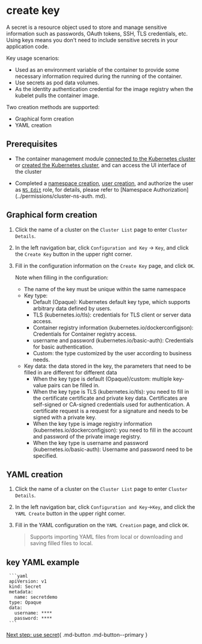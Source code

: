 # create key

A secret is a resource object used to store and manage sensitive information such as passwords, OAuth tokens, SSH, TLS credentials, etc. Using keys means you don't need to include sensitive secrets in your application code.

Key usage scenarios:

- Used as an environment variable of the container to provide some necessary information required during the running of the container.
- Use secrets as pod data volumes.
- As the identity authentication credential for the image registry when the kubelet pulls the container image.

Two creation methods are supported:

- Graphical form creation
- YAML creation

## Prerequisites

- The container management module [connected to the Kubernetes cluster](../clusters/integrate-cluster.md) or [created the Kubernetes cluster](../clusters/create-cluster.md), and can access the UI interface of the cluster

- Completed a [namespace creation](../namespaces/createtens.md), [user creation](../../../ghippo/user-guide/access-control/user.md), and authorize the user as [`NS Edit`](../permissions/permission-brief.md#ns-edit) role, for details, please refer to [Namespace Authorization](../permissions/cluster-ns-auth. md).

## Graphical form creation

1. Click the name of a cluster on the `Cluster List` page to enter `Cluster Details`.

     

2. In the left navigation bar, click `Configuration and Key` -> `Key`, and click the `Create Key` button in the upper right corner.

     

3. Fill in the configuration information on the `Create Key` page, and click `OK`.

     

     Note when filling in the configuration:

     - The name of the key must be unique within the same namespace
     - Key type:
         - Default (Opaque): Kubernetes default key type, which supports arbitrary data defined by users.
         - TLS (kubernetes.io/tls): credentials for TLS client or server data access.
         - Container registry information (kubernetes.io/dockerconfigjson): Credentials for Container registry access.
         - username and password (kubernetes.io/basic-auth): Credentials for basic authentication.
         - Custom: the type customized by the user according to business needs.
     - Key data: the data stored in the key, the parameters that need to be filled in are different for different data
         - When the key type is default (Opaque)/custom: multiple key-value pairs can be filled in.
         - When the key type is TLS (kubernetes.io/tls): you need to fill in the certificate certificate and private key data. Certificates are self-signed or CA-signed credentials used for authentication. A certificate request is a request for a signature and needs to be signed with a private key.
         - When the key type is image registry information (kubernetes.io/dockerconfigjson): you need to fill in the account and password of the private image registry.
         - When the key type is username and password (kubernetes.io/basic-auth): Username and password need to be specified.

## YAML creation

1. Click the name of a cluster on the `Cluster List` page to enter `Cluster Details`.

     

2. In the left navigation bar, click `Configuration and Key`->`Key`, and click the `YAML Create` button in the upper right corner.

     

3. Fill in the YAML configuration on the `YAML Creation` page, and click `OK`.

     > Supports importing YAML files from local or downloading and saving filled files to local.

     

## key YAML example

     ```yaml
     apiVersion: v1
     kind: Secret
     metadata:
       name: secretdemo
     type: Opaque
     data:
       username: ****
       password: ****
     ```

[Next step: use secret](use-secret.md){ .md-button .md-button--primary }